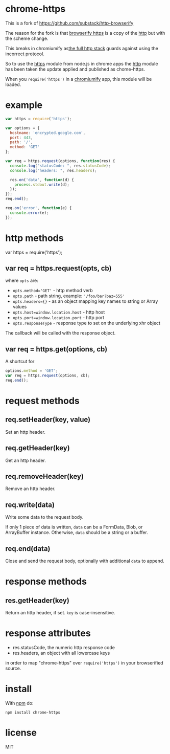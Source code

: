 # chrome-https

This is a fork of https://github.com/substack/http-browserify

The reason for the fork is that [browserify https](https://github.com/substack/https-browserify/blob/master/index.js)
is a copy of the [http](https://github.com/substack/http-browserify) but with the scheme change. 

This breaks in chromiumify as[the full http stack](https://github.com/jscissr/http-node) guards against using the incorrect protocol.

So to use the [https](https://nodejs.org/api/https.html) module from node.js in chrome apps the [http](https://github.com/substack/http-browserify) module
has been taken the update applied and published as chome-https.

When you `require('https')` in a
[chromiumify](http://github.com/chromiumify/chromiumify) app, this module will be loaded.

# example

``` js
var https = require('https');

var options = {
  hostname: 'encrypted.google.com',
  port: 443,
  path: '/',
  method: 'GET'
};

var req = https.request(options, function(res) {
  console.log("statusCode: ", res.statusCode);
  console.log("headers: ", res.headers);

  res.on('data', function(d) {
    process.stdout.write(d);
  });
});
req.end();

req.on('error', function(e) {
  console.error(e);
});
```

# http methods

var https = require('https');

## var req = https.request(opts, cb)

where `opts` are:

* `opts.method='GET'` - http method verb
* `opts.path` - path string, example: `'/foo/bar?baz=555'`
* `opts.headers={}` - as an object mapping key names to string or Array values
* `opts.host=window.location.host` - http host
* `opts.port=window.location.port` - http port
* `opts.responseType` - response type to set on the underlying xhr object

The callback will be called with the response object.

## var req = https.get(options, cb)

A shortcut for

``` js
options.method = 'GET';
var req = https.request(options, cb);
req.end();
```

# request methods

## req.setHeader(key, value)

Set an http header.

## req.getHeader(key)

Get an http header.

## req.removeHeader(key)

Remove an http header.

## req.write(data)

Write some data to the request body.

If only 1 piece of data is written, `data` can be a FormData, Blob, or
ArrayBuffer instance. Otherwise, `data` should be a string or a buffer.

## req.end(data)

Close and send the request body, optionally with additional `data` to append.

# response methods

## res.getHeader(key)

Return an http header, if set. `key` is case-insensitive.

# response attributes

* res.statusCode, the numeric http response code
* res.headers, an object with all lowercase keys


in order to map "chrome-https" over `require('https')` in your browserified
source.

# install

With [npm](https://npmjs.org) do:

```
npm install chrome-https
```

# license

MIT
